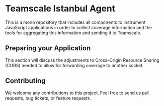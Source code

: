 # Teamscale Istanbul Agent

This is a mono repository that includes all components to instrument 
JavaScript applications in order to collect coverage information and the tools
for aggregating this information and sending it to Teamscale.

## Preparing your Application

This section will discuss the adjustments to Cross-Origin Resource Sharing (CORS)
needed to allow for forwarding coverage to another socket.

## Contributing

We welcome any contributions to this project. Feel free to send us pull requests,
bug tickets, or feature requests.

